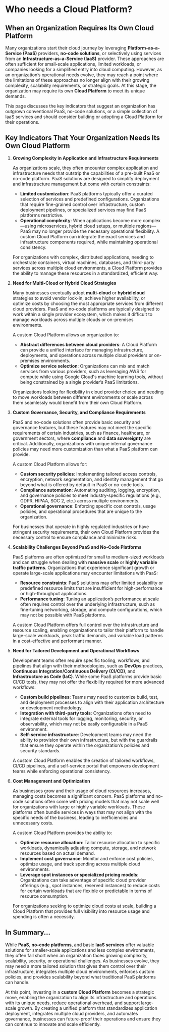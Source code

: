 # Who needs a Cloud Platform?

## When an Organization Requires Its Own Cloud Platform

Many organizations start their cloud journey by leveraging **Platform-as-a-Service (PaaS)** providers, **no-code solutions**, or selectively using services from an **Infrastructure-as-a-Service (IaaS)** provider. These approaches are often sufficient for small-scale applications, limited workloads, or companies looking for a simplified entry into cloud computing. However, as an organization’s operational needs evolve, they may reach a point where the limitations of these approaches no longer align with their growing complexity, scalability requirements, or strategic goals. At this stage, the organization may require its own **Cloud Platform** to meet its unique demands.

This page discusses the key indicators that suggest an organization has outgrown conventional PaaS, no-code solutions, or a simple collection of IaaS services and should consider building or adopting a Cloud Platform for their operations.

## Key Indicators That Your Organization Needs Its Own Cloud Platform

1. **Growing Complexity in Application and Infrastructure Requirements**

   As organizations scale, they often encounter complex application and infrastructure needs that outstrip the capabilities of a pre-built PaaS or no-code platform. PaaS solutions are designed to simplify deployment and infrastructure management but come with certain constraints:
   - **Limited customization**: PaaS platforms typically offer a curated selection of services and predefined configurations. Organizations that require fine-grained control over infrastructure, custom deployment pipelines, or specialized services may find PaaS platforms restrictive.
   - **Operational complexity**: When applications become more complex—using microservices, hybrid cloud setups, or multiple regions—PaaS may no longer provide the necessary operational flexibility. A custom Cloud Platform can integrate the exact services and infrastructure components required, while maintaining operational consistency.

   For organizations with complex, distributed applications, needing to orchestrate containers, virtual machines, databases, and third-party services across multiple cloud environments, a Cloud Platform provides the ability to manage these resources in a standardized, efficient way.

2. **Need for Multi-Cloud or Hybrid Cloud Strategies**

   Many businesses eventually adopt **multi-cloud** or **hybrid cloud** strategies to avoid vendor lock-in, achieve higher availability, or optimize costs by choosing the most appropriate services from different cloud providers. PaaS and no-code platforms are typically designed to work within a single provider ecosystem, which makes it difficult to manage workloads across multiple clouds or on-premises environments.

   A custom Cloud Platform allows an organization to:
   - **Abstract differences between cloud providers**: A Cloud Platform can provide a unified interface for managing infrastructure, deployments, and operations across multiple cloud providers or on-premises environments.
   - **Optimize service selection**: Organizations can mix and match services from various providers, such as leveraging AWS for compute while using Google Cloud's machine learning tools, without being constrained by a single provider’s PaaS limitations.

   Organizations looking for flexibility in cloud provider choice and needing to move workloads between different environments or scale across them seamlessly would benefit from their own Cloud Platform.

3. **Custom Governance, Security, and Compliance Requirements**

   PaaS and no-code solutions often provide basic security and governance features, but these features may not meet the specific requirements of certain industries, such as finance, healthcare, or government sectors, where **compliance** and **data sovereignty** are critical. Additionally, organizations with unique internal governance policies may need more customization than what a PaaS platform can provide.

   A custom Cloud Platform allows for:
   - **Custom security policies**: Implementing tailored access controls, encryption, network segmentation, and identity management that go beyond what is offered by default in PaaS or no-code tools.
   - **Compliance automation**: Automating auditing, logging, encryption, and governance policies to meet industry-specific regulations (e.g., GDPR, HIPAA, SOC 2, etc.) across multiple environments.
   - **Operational governance**: Enforcing specific cost controls, usage policies, and operational procedures that are unique to the organization.

   For businesses that operate in highly regulated industries or have stringent security requirements, their own Cloud Platform provides the necessary control to ensure compliance and minimize risks.

4. **Scalability Challenges Beyond PaaS and No-Code Platforms**

   PaaS platforms are often optimized for small to medium-sized workloads and can struggle when dealing with **massive scale** or **highly variable traffic patterns**. Organizations that experience significant growth or operate large-scale applications may encounter limitations with PaaS:
   - **Resource constraints**: PaaS solutions may offer limited scalability or predefined resource limits that are insufficient for high-performance or high-throughput applications.
   - **Performance tuning**: Tuning an application’s performance at scale often requires control over the underlying infrastructure, such as fine-tuning networking, storage, and compute configurations, which may not be possible with PaaS platforms.

   A custom Cloud Platform offers full control over the infrastructure and resource scaling, enabling organizations to tailor their platform to handle large-scale workloads, peak traffic demands, and variable load patterns in a cost-effective and performant manner.

5. **Need for Tailored Development and Operational Workflows**

   Development teams often require specific tooling, workflows, and pipelines that align with their methodologies, such as **DevOps** practices, **Continuous Integration/Continuous Delivery (CI/CD)**, and **Infrastructure as Code (IaC)**. While some PaaS platforms provide basic CI/CD tools, they may not offer the flexibility required for more advanced workflows:
   - **Custom build pipelines**: Teams may need to customize build, test, and deployment processes to align with their application architecture or development methodology.
   - **Integration with third-party tools**: Organizations often need to integrate external tools for logging, monitoring, security, or observability, which may not be easily configurable in a PaaS environment.
   - **Self-service infrastructure**: Development teams may need the ability to provision their own infrastructure, but with the guardrails that ensure they operate within the organization’s policies and security standards.

   A custom Cloud Platform enables the creation of tailored workflows, CI/CD pipelines, and a self-service portal that empowers development teams while enforcing operational consistency.

6. **Cost Management and Optimization**

   As businesses grow and their usage of cloud resources increases, managing costs becomes a significant concern. PaaS platforms and no-code solutions often come with pricing models that may not scale well for organizations with large or highly variable workloads. These platforms often bundle services in ways that may not align with the specific needs of the business, leading to inefficiencies and unnecessary costs.

   A custom Cloud Platform provides the ability to:
   - **Optimize resource allocation**: Tailor resource allocation to specific workloads, dynamically adjusting compute, storage, and network resources based on actual demand.
   - **Implement cost governance**: Monitor and enforce cost policies, optimize usage, and track spending across multiple cloud environments.
   - **Leverage spot instances or specialized pricing models**: Organizations can take advantage of specific cloud provider offerings (e.g., spot instances, reserved instances) to reduce costs for certain workloads that are flexible or predictable in terms of resource consumption.

   For organizations seeking to optimize cloud costs at scale, building a Cloud Platform that provides full visibility into resource usage and spending is often a necessity.

## In Summary...

While **PaaS**, **no-code platforms**, and basic **IaaS services** offer valuable solutions for smaller-scale applications and less complex environments, they often fall short when an organization faces growing complexity, scalability, security, or operational challenges. As businesses evolve, they may need a more tailored solution that gives them control over their infrastructure, integrates multiple cloud environments, enforces custom policies, and provides scalability beyond what traditional PaaS platforms can handle.

At this point, investing in a **custom Cloud Platform** becomes a strategic move, enabling the organization to align its infrastructure and operations with its unique needs, reduce operational overhead, and support large-scale growth. By creating a unified platform that standardizes application deployment, integrates multiple cloud providers, and automates governance, businesses can future-proof their operations and ensure they can continue to innovate and scale efficiently.